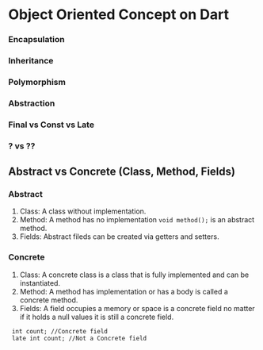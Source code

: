 # Object Oriented Concept on Dart

### Encapsulation
### Inheritance
### Polymorphism
### Abstraction

### Final vs Const vs Late

### ? vs ??

## Abstract vs Concrete (Class, Method, Fields)
### Abstract
1. Class: A class without implementation.
2. Method: A method has no implementation `void method();` is an abstract method.
3. Fields: Abstract fileds can be created via getters and setters.

### Concrete
1. Class: A concrete class is a class that is fully implemented and can be instantiated.
2. Method: A method has implementation or has a body is called a concrete method.
3. Fields: A field occupies a memory or space is a concrete field no matter if it holds a null values it is still a concrete field.
  ```
   int count; //Concrete field
   late int count; //Not a Concrete field
  ```
